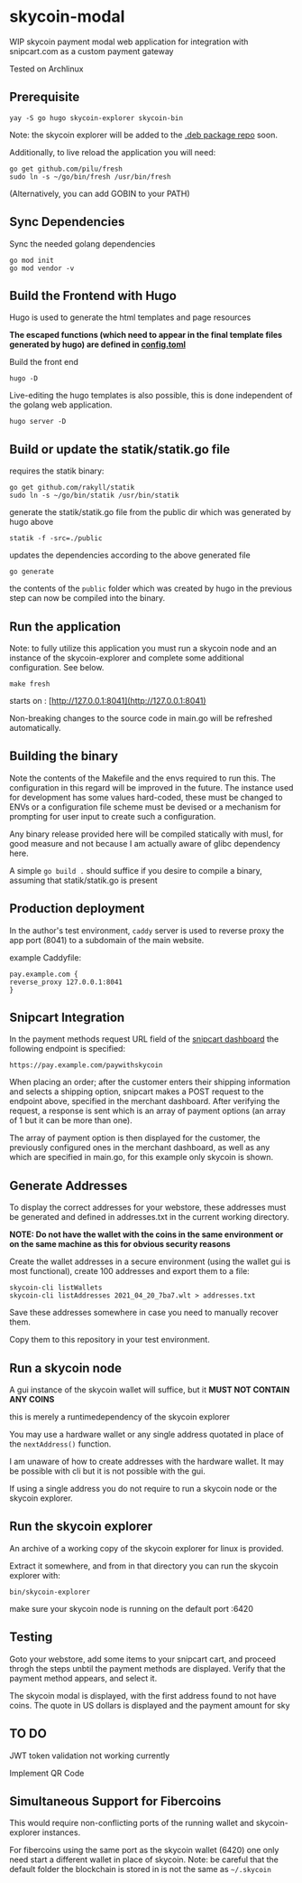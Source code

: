 # skycoin-modal

WIP skycoin payment modal web application for integration with snipcart.com as a custom payment gateway


Tested on Archlinux

## Prerequisite

```
yay -S go hugo skycoin-explorer skycoin-bin
```
Note: the skycoin explorer will be added to the [.deb package repo](https://the-sycoin-project.github.io) soon.

Additionally, to live reload the application you will need:
```
go get github.com/pilu/fresh
sudo ln -s ~/go/bin/fresh /usr/bin/fresh
```

(Alternatively, you can add GOBIN to your PATH)

## Sync Dependencies

Sync the needed golang dependencies
```
go mod init
go mod vendor -v
```

## Build the Frontend with Hugo

Hugo is used to generate the html templates and page resources

**The escaped functions (which need to appear in the final template files generated by hugo) are defined in [config.toml](/config.toml)**

Build the front end
```
hugo -D
```

Live-editing the hugo templates is also possible, this is done independent of the golang web application.

```
hugo server -D
```

## Build or update the statik/statik.go file

requires the statik binary:
```
go get github.com/rakyll/statik
sudo ln -s ~/go/bin/statik /usr/bin/statik
```

generate the statik/statik.go file from the public dir which was generated by hugo above
```
statik -f -src=./public
```

updates the dependencies according to the above generated file
```
go generate
```

the contents of the `public` folder which was created by hugo in the previous step can now be compiled into the binary.


## Run the application
Note: to fully utilize this application you must run a skycoin node and an instance of the skycoin-explorer and complete some additional configuration. See below.
```
make fresh
```

starts on :
[http://127.0.0.1:8041](http://127.0.0.1:8041)

Non-breaking changes to the source code in main.go will be refreshed automatically.

## Building the binary

Note the contents of the Makefile and the envs required to run this. The configuration in this regard will be improved in the future. The instance used for development has some values hard-coded, these must be changed to ENVs or a configuration file scheme must be devised or a mechanism for prompting for user input to create such a configuration.

Any binary release provided here will be compiled statically with musl, for good measure and not because I am actually aware of glibc dependency here.

A simple `go build .` should suffice if you desire to compile a binary, assuming that statik/statik.go is present

## Production deployment

In the author's test environment, `caddy` server is used to reverse proxy the app port (8041) to a subdomain of the main website.

example Caddyfile:
```
pay.example.com {
reverse_proxy 127.0.0.1:8041
}
```

## Snipcart Integration

In the payment methods request URL field of the [snipcart dashboard](https://app.snipcart.com/dashboard/account/gateway/customgateway) the following endpoint is specified:

```
https://pay.example.com/paywithskycoin
```

When placing an order; after the customer enters their shipping information and selects a shipping option, snipcart makes a POST request to the endpoint above, specified in the merchant dashboard. After verifying the request, a response is sent which is an array of payment options (an array of 1 but it can be more than one).

The array of payment option is then displayed for the customer, the previously configured ones in the merchant dashboard, as well as any which are specified in main.go, for this example only skycoin is shown.

## Generate Addresses

To display the correct addresses for your webstore, these addresses must be generated and defined in addresses.txt in the current working directory.

**NOTE: Do not have the wallet with the coins in the same environment or on the same machine as this for obvious security reasons**

Create the wallet addresses in a secure environment (using the wallet gui is most functional), create 100 addresses and export them to a file:
```
skycoin-cli listWallets
skycoin-cli listAddresses 2021_04_20_7ba7.wlt > addresses.txt
```

Save these addresses somewhere in case you need to manually recover them.

Copy them to this repository in your test environment.

## Run a skycoin node

A gui instance of the skycoin wallet will suffice, but it **MUST NOT CONTAIN ANY COINS**

this is merely a runtimedependency of the skycoin explorer

You may use a hardware wallet or any single address quotated in place of the `nextAddress()` function.

I am unaware of how to create addresses with the hardware wallet. It may be possible with cli but it is not possible with the gui.

If using a single address you do not require to run a skycoin node or the skycoin explorer.

## Run the skycoin explorer

An archive of a working copy of the skycoin explorer for linux is provided.

Extract it somewhere, and from in that directory you can run the skycoin explorer with:

```
bin/skycoin-explorer
```

make sure your skycoin node is running on the default port :6420

## Testing

Goto your webstore, add some items to your snipcart cart, and proceed throgh the steps unbtil the payment methods are displayed. Verify that the payment method appears, and select it.

The skycoin modal is displayed, with the first address found to not have coins. The quote in US dollars is displayed and the payment amount for sky

## TO DO

JWT token validation not working currently

Implement QR Code

## Simultaneous Support for Fibercoins

This would require non-conflicting ports of the running wallet and skycoin-explorer instances.

For fibercoins using the same port as the skycoin wallet (6420) one only need start a different wallet in place of skycoin.
Note: be careful that the default folder the blockchain is stored in is not the same as `~/.skycoin`
